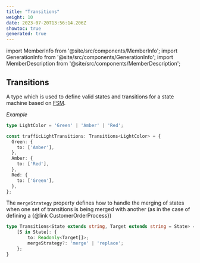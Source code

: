```yaml
---
title: "Transitions"
weight: 10
date: 2023-07-20T13:56:14.206Z
showtoc: true
generated: true
---
```

<!-- This file was generated from the Vendure source. Do not modify. Instead, re-run the "docs:build" script -->
import MemberInfo from '@site/src/components/MemberInfo';
import GenerationInfo from '@site/src/components/GenerationInfo';
import MemberDescription from '@site/src/components/MemberDescription';


## Transitions

<GenerationInfo sourceFile="packages/core/src/common/finite-state-machine/types.ts" sourceLine="30" packageName="@vendure/core" />

A type which is used to define valid states and transitions for a state machine based
on <a href='/typescript-api/state-machine/fsm#fsm'>FSM</a>.

*Example*

```TypeScript
type LightColor = 'Green' | 'Amber' | 'Red';

const trafficLightTransitions: Transitions<LightColor> = {
  Green: {
    to: ['Amber'],
  },
  Amber: {
    to: ['Red'],
  },
  Red: {
    to: ['Green'],
  },
};
```

The `mergeStrategy` property defines how to handle the merging of states when one set of
transitions is being merged with another (as in the case of defining a {@link CustomerOrderProcess})

```ts title="Signature"
type Transitions<State extends string, Target extends string = State> = {
    [S in State]: {
        to: Readonly<Target[]>;
        mergeStrategy?: 'merge' | 'replace';
    };
}
```
